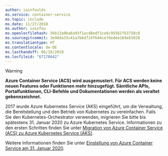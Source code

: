 ```yaml
---
author: iainfoulds
ms.service: container-service
ms.topic: include
ms.date: 11/27/2018
ms.author: iainfou
ms.openlocfilehash: 56b13a0ba6a93f1acd8edf1ce6c95561f63758c8
ms.sourcegitcommit: 3e98da33c41a7bbd724f644ce7dedee169eb5028
ms.translationtype: HT
ms.contentlocale: de-DE
ms.lasthandoff: 06/18/2019
ms.locfileid: "67178642"
---
```

> [!WARNING]
>  **Azure Container Service (ACS) wird ausgemustert. Für ACS werden keine neuen Features oder Funktionen mehr hinzugefügt. Sämtliche APIs, Portalfunktionen, CLI-Befehle und Dokumentationen werden als veraltet gekennzeichnet.**
>
> 2017 wurde Azure Kubernetes Service (AKS) eingeführt, um die Verwaltung, die Bereitstellung und den Betrieb von Kubernetes zu vereinfachen. Falls Sie den Kubernetes-Orchestrator verwenden, migrieren Sie bitte bis spätestens 31. Januar 2020 zu Azure Kubernetes Service. Informationen zu den ersten Schritten finden Sie unter [Migration von Azure Container Service (ACS) zu Azure Kubernetes Service (AKS)](../articles/aks/acs-aks-migration.md).
>
> Weitere Informationen finden Sie unter [Einstellung von Azure Container Service am 31. Januar 2020](https://azure.microsoft.com/updates/azure-container-service-will-retire-on-january-31-2020/).